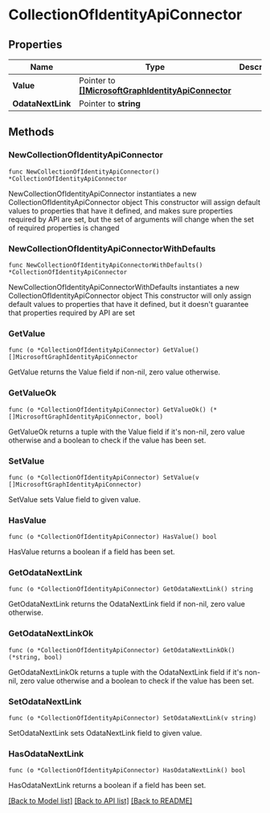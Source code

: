 # CollectionOfIdentityApiConnector

## Properties

Name | Type | Description | Notes
------------ | ------------- | ------------- | -------------
**Value** | Pointer to [**[]MicrosoftGraphIdentityApiConnector**](MicrosoftGraphIdentityApiConnector.md) |  | [optional] 
**OdataNextLink** | Pointer to **string** |  | [optional] 

## Methods

### NewCollectionOfIdentityApiConnector

`func NewCollectionOfIdentityApiConnector() *CollectionOfIdentityApiConnector`

NewCollectionOfIdentityApiConnector instantiates a new CollectionOfIdentityApiConnector object
This constructor will assign default values to properties that have it defined,
and makes sure properties required by API are set, but the set of arguments
will change when the set of required properties is changed

### NewCollectionOfIdentityApiConnectorWithDefaults

`func NewCollectionOfIdentityApiConnectorWithDefaults() *CollectionOfIdentityApiConnector`

NewCollectionOfIdentityApiConnectorWithDefaults instantiates a new CollectionOfIdentityApiConnector object
This constructor will only assign default values to properties that have it defined,
but it doesn't guarantee that properties required by API are set

### GetValue

`func (o *CollectionOfIdentityApiConnector) GetValue() []MicrosoftGraphIdentityApiConnector`

GetValue returns the Value field if non-nil, zero value otherwise.

### GetValueOk

`func (o *CollectionOfIdentityApiConnector) GetValueOk() (*[]MicrosoftGraphIdentityApiConnector, bool)`

GetValueOk returns a tuple with the Value field if it's non-nil, zero value otherwise
and a boolean to check if the value has been set.

### SetValue

`func (o *CollectionOfIdentityApiConnector) SetValue(v []MicrosoftGraphIdentityApiConnector)`

SetValue sets Value field to given value.

### HasValue

`func (o *CollectionOfIdentityApiConnector) HasValue() bool`

HasValue returns a boolean if a field has been set.

### GetOdataNextLink

`func (o *CollectionOfIdentityApiConnector) GetOdataNextLink() string`

GetOdataNextLink returns the OdataNextLink field if non-nil, zero value otherwise.

### GetOdataNextLinkOk

`func (o *CollectionOfIdentityApiConnector) GetOdataNextLinkOk() (*string, bool)`

GetOdataNextLinkOk returns a tuple with the OdataNextLink field if it's non-nil, zero value otherwise
and a boolean to check if the value has been set.

### SetOdataNextLink

`func (o *CollectionOfIdentityApiConnector) SetOdataNextLink(v string)`

SetOdataNextLink sets OdataNextLink field to given value.

### HasOdataNextLink

`func (o *CollectionOfIdentityApiConnector) HasOdataNextLink() bool`

HasOdataNextLink returns a boolean if a field has been set.


[[Back to Model list]](../README.md#documentation-for-models) [[Back to API list]](../README.md#documentation-for-api-endpoints) [[Back to README]](../README.md)


